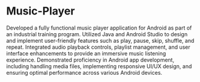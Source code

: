# Music-Player
Developed a fully functional music player application for Android as part of an industrial training program. Utilized Java and Android Studio to design and implement user-friendly features such as play, pause, skip, shuffle, and repeat. Integrated audio playback controls, playlist management, and user interface enhancements to provide an immersive music listening experience. Demonstrated proficiency in Android app development, including handling media files, implementing responsive UI/UX design, and ensuring optimal performance across various Android devices.
